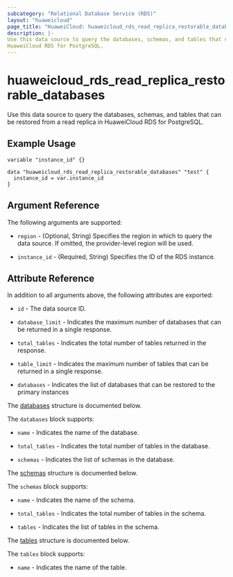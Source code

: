 ```yaml
---
subcategory: "Relational Database Service (RDS)"
layout: "huaweicloud"
page_title: "HuaweiCloud: huaweicloud_rds_read_replica_restorable_databases"
description: |-
Use this data source to query the databases, schemas, and tables that can be restored from a read replica in
HuaweiCloud RDS for PostgreSQL.
---
```


# huaweicloud_rds_read_replica_restorable_databases

Use this data source to query the databases, schemas, and tables that can be restored from a read replica in
HuaweiCloud RDS for PostgreSQL.

## Example Usage

```hcl
variable "instance_id" {}

data "huaweicloud_rds_read_replica_restorable_databases" "test" {
  instance_id = var.instance_id
}
```

## Argument Reference

The following arguments are supported:

* `region` - (Optional, String) Specifies the region in which to query the data source.
  If omitted, the provider-level region will be used.

* `instance_id` - (Required, String) Specifies the ID of the RDS instance.

## Attribute Reference

In addition to all arguments above, the following attributes are exported:

* `id` - The data source ID.

* `database_limit` - Indicates the maximum number of databases that can be returned in a single response.

* `total_tables` - Indicates the total number of tables returned in the response.

* `table_limit` - Indicates the maximum number of tables that can be returned in a single response.

* `databases` - Indicates the list of databases that can be restored to the primary instances

The [databases](#databases_struct) structure is documented below.

<a name="databases_struct"></a>
The `databases` block supports:

* `name` - Indicates the name of the database.

* `total_tables` - Indicates the total number of tables in the database.

* `schemas` - Indicates the list of schemas in the database.

The [schemas](#schemas_struct) structure is documented below.

<a name="schemas_struct"></a>
The `schemas` block supports:

* `name` - Indicates the name of the schema.

* `total_tables` - Indicates the total number of tables in the schema.

* `tables` - Indicates the list of tables in the schema.

The [tables](#tables_struct) structure is documented below.

<a name="tables_struct"></a>
The `tables` block supports:

* `name` - Indicates the name of the table.
